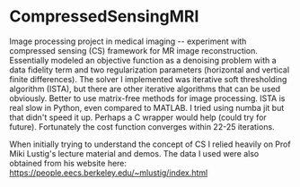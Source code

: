 # CompressedSensingMRI
Image processing project in medical imaging -- experiment with compressed sensing (CS) framework for MR image reconstruction.
Essentially modeled an objective function as a denoising problem with a data fidelity term and two regularization parameters (horizontal and vertical finite differences). The solver I implemented was iterative soft thresholding algorithm (ISTA), but there are other iterative algorithms that can be used obviously. Better to use matrix-free methods for image processing. ISTA is real slow in Python, even compared to MATLAB. I tried using numba jit but that didn't speed it up. Perhaps a C wrapper would help (could try for future). Fortunately the cost function converges within 22-25 iterations. 

When initially trying to understand the concept of CS I relied heavily on Prof Miki Lustig's lecture material and demos. The data I used were also obtained from his website here: https://people.eecs.berkeley.edu/~mlustig/index.html
